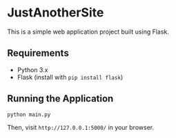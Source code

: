 JustAnotherSite
=================

This is a simple web application project built using Flask.

## Requirements

- Python 3.x
- Flask (install with `pip install flask`)

## Running the Application

```bash
python main.py
```

Then, visit `http://127.0.0.1:5000/` in your browser.

